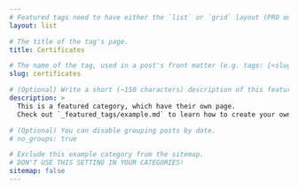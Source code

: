 ```yaml
---
# Featured tags need to have either the `list` or `grid` layout (PRO only).
layout: list

# The title of the tag's page.
title: Certificates

# The name of the tag, used in a post's front matter (e.g. tags: [<slug>]).
slug: certificates

# (Optional) Write a short (~150 characters) description of this featured tag.
description: >
  This is a featured category, which have their own page.
  Check out `_featured_tags/example.md` to learn how to create your own.

# (Optional) You can disable grouping posts by date.
# no_groups: true

# Exclude this example category from the sitemap.
# DON'T USE THIS SETTING IN YOUR CATEGORIES!
sitemap: false
---
```

